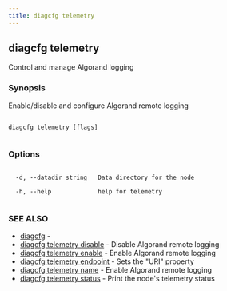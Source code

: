 ```yaml
---
title: diagcfg telemetry
---
```


## diagcfg telemetry



Control and manage Algorand logging



### Synopsis



Enable/disable and configure Algorand remote logging




```

diagcfg telemetry [flags]


```



### Options




```

  -d, --datadir string   Data directory for the node

  -h, --help             help for telemetry


```



### SEE ALSO



* [diagcfg](../../../diagcfg/diagcfg/)	 - 
* [diagcfg telemetry disable](../disable/)	 - Disable Algorand remote logging
* [diagcfg telemetry enable](../enable/)	 - Enable Algorand remote logging
* [diagcfg telemetry endpoint](../endpoint/)	 - Sets the "URI" property
* [diagcfg telemetry name](../name/)	 - Enable Algorand remote logging
* [diagcfg telemetry status](../status/)	 - Print the node's telemetry status



